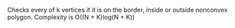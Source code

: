 Checks every of k vertices if it is on the border, inside or outside nonconvex polygon. Complexity is O((N + K)log(N + K))